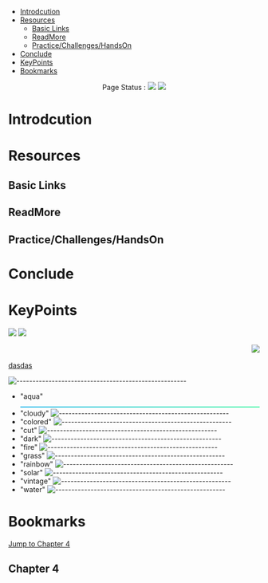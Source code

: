- [Introdcution](#introdcution)
- [Resources](#resources)
  - [Basic Links](#basic-links)
  - [ReadMore](#readmore)
  - [Practice/Challenges/HandsOn](#practicechallengeshandson)
- [Conclude](#conclude)
- [KeyPoints](#keypoints)
- [Bookmarks](#bookmarks)

<p align="center">
Page Status : <a><img src="https://img.shields.io/badge/yestToStart-Red"/></a>
<a><img src="https://img.shields.io/badge/InProgress-green"/></a>
</p>

# Introdcution

# Resources

## Basic Links

<!-- Links TO start witn the Topic -->

## ReadMore

<!-- Links to Explore More on the Topic which may be not covered in this ReadMe -->

## Practice/Challenges/HandsOn

<!-- Links TO Practice/Challenges/HandsOn the Topic -->

# Conclude

<!-- Put a paragraph in your own words as a conclusion -->

# KeyPoints

<!-- Revice and Put the point  -->

<p align="center">

<a><img src="https://img.shields.io/badge/EditTextController-blue"/></a>
<a><img src="https://img.shields.io/badge/FocusNode-green"/></a>

<!-- <a><img src="https://img.shields.io/badge/a-blue"/></a> -->
<!-- <a><img src="https://img.shields.io/badge/a-blue"/></a> -->
<!-- <a><img src="https://img.shields.io/badge/a-blue"/></a> -->
<!-- <a><img src="https://img.shields.io/badge/a-blue"/></a> -->
<!-- <a><img src="https://img.shields.io/badge/a-blue"/></a> -->
<!-- <a><img src="https://img.shields.io/badge/dasdsdasds-blue"/></a> -->
<!-- <a href="https://www.facebook.com/charanraj11" alt=""><img src="https://img.shields.io/badge/-lightblue?logo=facebook"/></a>
<a alt=""><img src="https://img.shields.io/github/languages/count/charankumarpalla/laughing-buddha?color=green"/></a>
<a><img src="https://img.shields.io/twitter/follow/CharanKumaPalla?label=Follow"/></a> -->

</p>

<div align="right">

<a href="AllReadMe/Introduction.md" alt="AllReadMe/Introduction.md"><img src="https://img.shields.io/badge/Introduction-...-green?style=for-the-badge&logo=markdown"/></a>

</div>

[dasdas](https://github.com/charankumarpalla/laughing-buddha/blob/CharandevFlutter/PlayGround/ResourcesFiles/ReadMeResources/lines/aqua.png)

![-----------------------------------------------------](/PlayGround/ResourcesFiles/ReadMeResources/lines/)

- "aqua" ![-----------------------------------------------------](https://github.com/charankumarpalla/laughing-buddha/blob/CharandevFlutter/PlayGround/ResourcesFiles/ReadMeResources/lines/aqua.png)
- "cloudy" ![-----------------------------------------------------](../PlayGround/ResourcesFiles/ReadMeResources/lines/cloudy.png)
- "colored" ![-----------------------------------------------------](../PlayGround/ResourcesFiles/ReadMeResources/lines/colored.png)
- "cut" ![-----------------------------------------------------](../PlayGround/ResourcesFiles/ReadMeResources/lines/cut.png)
- "dark" ![-----------------------------------------------------](../PlayGround/ResourcesFiles/ReadMeResources/lines/dark.png)
- "fire" ![-----------------------------------------------------](../PlayGround/ResourcesFiles/ReadMeResources/lines/fire.png)
- "grass" ![-----------------------------------------------------](../PlayGround/ResourcesFiles/ReadMeResources/lines/grass.png)
- "rainbow" ![-----------------------------------------------------](../PlayGround/ResourcesFiles/ReadMeResources/lines/rainbow.png)
- "solar" ![-----------------------------------------------------](../PlayGround/ResourcesFiles/ReadMeResources/lines/solar.png)
- "vintage" ![-----------------------------------------------------](../PlayGround/ResourcesFiles/ReadMeResources/lines/vintage.png)
- "water" ![-----------------------------------------------------](../PlayGround/ResourcesFiles/ReadMeResources/lines/water.png)

# Bookmarks

<a href="#C4">Jump to Chapter 4</a>

<h2 id="C4">Chapter 4</h2>
